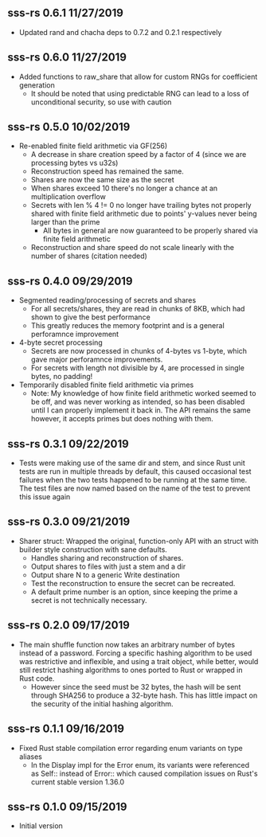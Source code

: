 ## sss-rs 0.6.1 11/27/2019
 - Updated rand and chacha deps to 0.7.2 and 0.2.1 respectively


## sss-rs 0.6.0 11/27/2019
 - Added functions to raw_share that allow for custom RNGs for coefficient generation
 	- It should be noted that using predictable RNG can lead to a loss of unconditional security,
		so use with caution

## sss-rs 0.5.0 10/02/2019
 - Re-enabled finite field arithmetic via GF(256)
 	- A decrease in share creation speed by a factor of 4 (since we are processing bytes vs u32s)
	- Reconstruction speed has remained the same.
 	- Shares are now the same size as the secret
	- When shares exceed 10 there's no longer a chance at an multiplication overflow
	- Secrets with len % 4 != 0 no longer have trailing bytes not properly shared with finite field 
		arithmetic due to points' y-values never being larger than the prime
		- All bytes in general are now guaranteed to be properly shared via finite field arithmetic
	- Reconstruction and share speed do not scale linearly with the number of shares (citation needed)

## sss-rs 0.4.0 09/29/2019
 - Segmented reading/processing of secrets and shares
	- For all secrets/shares, they are read in chunks of 8KB, which had shown to give the best 
	 performance
 	- This greatly reduces the memory footprint and is a general perforamnce improvement
 - 4-byte secret processing
 	- Secrets are now processed in chunks of 4-bytes vs 1-byte, which gave major perforamnce 
	  improvements.
	- For secrets with length not divisible by 4, are processed in single bytes, no padding!
 - Temporarily disabled finite field arithmetic via primes
 	- Note: My knowledge of how finite field arithmetic worked seemed to be off, and was never 
	working as intended, so has been disabled until I can properly implement it back in. The API
	remains the same however, it accepts primes but does nothing with them.

## sss-rs 0.3.1 09/22/2019
 - Tests were making use of the same dir and stem, and since Rust unit tests are run in multiple threads by default, this caused occasional test failures when the two tests happened to be running at the same time. The test files are now named based on the name of the test to prevent this issue again

## sss-rs 0.3.0 09/21/2019
 - Sharer struct: Wrapped the original, function-only API with an struct with builder style construction with sane defaults.
 	- Handles sharing and reconstruction of shares. 
	- Output shares to files with just a stem and a dir
	- Output share N to a generic Write destination
	- Test the reconstruction to ensure the secret can be recreated.
 	- A default prime number is an option, since keeping the prime a secret is not technically necessary.
	
## sss-rs 0.2.0 09/17/2019
 - The main shuffle function now takes an arbitrary number of bytes instead of a password. Forcing a 
 specific hashing algorithm to be used was restrictive and inflexible, and using a trait object, while 
 better, would still restrict hashing algorithms to ones ported to Rust or wrapped in Rust code. 
 	- However since the seed must be 32 bytes, the hash will be sent through SHA256 to produce a 
	32-byte hash. This has little impact on the security of the initial hashing algorithm.

## sss-rs 0.1.1 09/16/2019
 - Fixed Rust stable compilation error regarding enum variants on type aliases
 	- In the Display impl for the Error enum, its variants were referenced as Self:: instead of Error::
	  which caused compilation issues on Rust's current stable version 1.36.0


## sss-rs 0.1.0 09/15/2019
 - Initial version 

